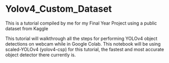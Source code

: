 # Yolov4_Custom_Dataset
This is a tutorial compiled by me for my Final Year Project using a public dataset from Kaggle

This tutorial will walkthrough all the steps for performing YOLOv4 object detections on webcam while in Google Colab.
This notebook will be using scaled-YOLOv4 (yolov4-csp) for this tutorial, the fastest and most accurate object detector there currently is.

